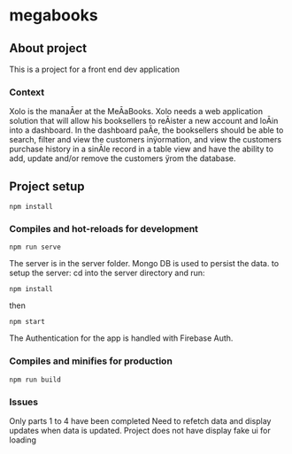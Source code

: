 # megabooks

## About project
This is a project for a front end dev application
### Context
Xolo is the manaĀer at the MeĀaBooks. Xolo needs a web application solution that will allow his booksellers to
reĀister a new account and loĀin into a dashboard. In the dashboard paĀe, the booksellers should be able to
search, filter and view the customers inÿormation, and view the customers purchase history in a sinĀle record in
a table view and have the ability to add, update and/or remove the customers ÿrom the database. 


## Project setup
```
npm install
```


### Compiles and hot-reloads for development
```
npm run serve
```
The server is in the server folder. Mongo DB is used to persist the data.
to setup the server: cd into the server directory and run:
```
npm install
```
then

```
npm start
```
The Authentication for the app is handled with Firebase Auth. 
### Compiles and minifies for production
```
npm run build
```

### Issues
Only parts 1 to 4 have been completed
Need to refetch data and display updates when data is updated.
Project does not have display fake ui for loading

